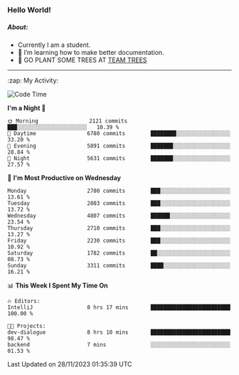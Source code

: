 ### Hello World!

##### About:
- Currently I am a student.
- 🌱 I’m learning how to make better documentation.
- 🌱 GO PLANT SOME TREES AT [TEAM TREES](https://teamtrees.org/)

---
  <summary>:zap: My Activity:</summary>
  
<!--START_SECTION:waka-->
![Code Time](http://img.shields.io/badge/Code%20Time-1%2C267%20hrs%2046%20mins-blue)

**I'm a Night 🦉** 

```text
🌞 Morning                2121 commits        ███░░░░░░░░░░░░░░░░░░░░░░   10.39 % 
🌆 Daytime                6780 commits        ████████░░░░░░░░░░░░░░░░░   33.20 % 
🌃 Evening                5891 commits        ███████░░░░░░░░░░░░░░░░░░   28.84 % 
🌙 Night                  5631 commits        ███████░░░░░░░░░░░░░░░░░░   27.57 % 
```
📅 **I'm Most Productive on Wednesday** 

```text
Monday                   2780 commits        ███░░░░░░░░░░░░░░░░░░░░░░   13.61 % 
Tuesday                  2803 commits        ███░░░░░░░░░░░░░░░░░░░░░░   13.72 % 
Wednesday                4807 commits        ██████░░░░░░░░░░░░░░░░░░░   23.54 % 
Thursday                 2710 commits        ███░░░░░░░░░░░░░░░░░░░░░░   13.27 % 
Friday                   2230 commits        ███░░░░░░░░░░░░░░░░░░░░░░   10.92 % 
Saturday                 1782 commits        ██░░░░░░░░░░░░░░░░░░░░░░░   08.73 % 
Sunday                   3311 commits        ████░░░░░░░░░░░░░░░░░░░░░   16.21 % 
```


📊 **This Week I Spent My Time On** 

```text
🔥 Editors: 
IntelliJ                 8 hrs 17 mins       █████████████████████████   100.00 % 

🐱‍💻 Projects: 
dev-dialogue             8 hrs 10 mins       █████████████████████████   98.47 % 
backend                  7 mins              ░░░░░░░░░░░░░░░░░░░░░░░░░   01.53 % 
```


 Last Updated on 28/11/2023 01:35:39 UTC
<!--END_SECTION:waka-->
